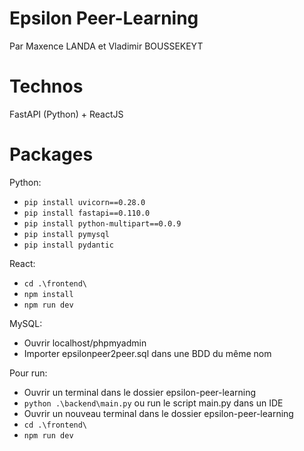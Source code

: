 # Epsilon Peer-Learning

Par Maxence LANDA et Vladimir BOUSSEKEYT

# Technos

FastAPI (Python) + ReactJS

# Packages


Python:
- ```pip install uvicorn==0.28.0```
- ```pip install fastapi==0.110.0```
- ```pip install python-multipart==0.0.9```
- ```pip install pymysql```
- ```pip install pydantic```

React:

- `cd .\frontend\`
- `npm install`
- `npm run dev`

MySQL:
- Ouvrir localhost/phpmyadmin
- Importer epsilonpeer2peer.sql dans une BDD du même nom

Pour run:


- Ouvrir un terminal dans le dossier epsilon-peer-learning
- `python .\backend\main.py` ou run le script main.py dans un IDE
- Ouvrir un nouveau terminal dans le dossier epsilon-peer-learning
- `cd .\frontend\`
- `npm run dev`

